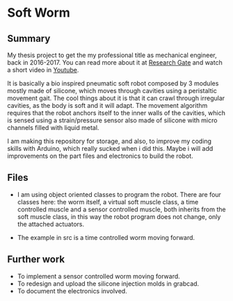 # Soft Worm

## Summary

My thesis project to get the my professional title as mechanical engineer, back in 2016-2017. You can read more about it at 
[Research Gate](https://www.researchgate.net/publication/332063464_An_earthworm-inspired_soft_robot_with_perceptive_artificial_skin) and watch a short video
in [Youtube](https://www.youtube.com/watch?v=FZ2wraRIhEo).

It is basically a bio inspired pneumatic soft robot composed by 3 modules mostly made of silicone, which moves through cavities using a peristaltic movement gait. The cool things about it is that it can crawl through irregular cavities, as the body is soft and it will adapt.
The movement algorithm requires that the robot anchors itself to the inner walls of the cavities, which is sensed using a strain/pressure sensor also made of silicone with micro channels filled with liquid metal. 

I am making this repository for storage, and also, to improve my coding skills with Arduino, which really sucked
when i did this. Maybe i will add improvements on the part files and electronics to build the robot.

## Files

- I am using object oriented classes to program the robot. There are four classes here: the worm itself, a virtual soft muscle class, a time controlled muscle and a sensor controlled muscle, both inherits from the soft muscle class, in this way the robot program does not change, only the attached actuators.

- The example in src is a time controlled worm moving forward.

## Further work

- To implement a sensor controlled worm moving forward.
- To redesign and upload the silicone injection molds in grabcad.
- To document the electronics involved. 